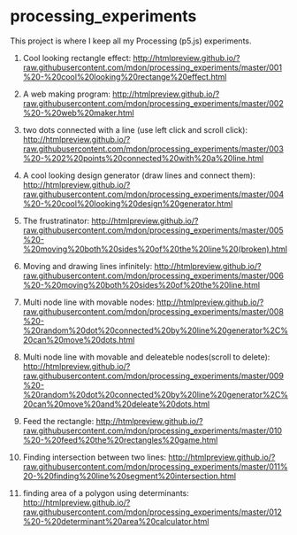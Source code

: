 # processing_experiments

This project is where I keep all my Processing (p5.js) experiments.

1) Cool looking rectangle effect:
http://htmlpreview.github.io/?raw.githubusercontent.com/mdon/processing_experiments/master/001%20-%20cool%20looking%20rectange%20effect.html

2) A web making program:
http://htmlpreview.github.io/?raw.githubusercontent.com/mdon/processing_experiments/master/002%20-%20web%20maker.html

3) two dots connected with a line (use left click and scroll click):
http://htmlpreview.github.io/?raw.githubusercontent.com/mdon/processing_experiments/master/003%20-%202%20points%20connected%20with%20a%20line.html

4) A cool looking design generator (draw lines and connect them):
http://htmlpreview.github.io/?raw.githubusercontent.com/mdon/processing_experiments/master/004%20-%20cool%20looking%20design%20generator.html

5) The frustratinator:
http://htmlpreview.github.io/?raw.githubusercontent.com/mdon/processing_experiments/master/005%20-%20moving%20both%20sides%20of%20the%20line%20(broken).html

6) Moving and drawing lines infinitely:
http://htmlpreview.github.io/?raw.githubusercontent.com/mdon/processing_experiments/master/006%20-%20moving%20both%20sides%20of%20the%20line.html

8) Multi node line with movable nodes:
http://htmlpreview.github.io/?raw.githubusercontent.com/mdon/processing_experiments/master/008%20-%20random%20dot%20connected%20by%20line%20generator%2C%20can%20move%20dots.html

9) Multi node line with movable and deleateble nodes(scroll to delete):
http://htmlpreview.github.io/?raw.githubusercontent.com/mdon/processing_experiments/master/009%20-%20random%20dot%20connected%20by%20line%20generator%2C%20can%20move%20and%20deleate%20dots.html

10) Feed the rectangle:
http://htmlpreview.github.io/?raw.githubusercontent.com/mdon/processing_experiments/master/010%20-%20feed%20the%20rectangles%20game.html

11) Finding intersection between two lines:
http://htmlpreview.github.io/?raw.githubusercontent.com/mdon/processing_experiments/master/011%20-%20finding%20line%20segment%20intersection.html

12) finding area of a polygon using determinants:
http://htmlpreview.github.io/?raw.githubusercontent.com/mdon/processing_experiments/master/012%20-%20determinant%20area%20calculator.html
